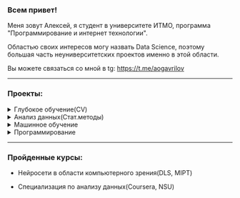 ### Всем привет! 

Меня зовут Алексей, я студент в университете ИТМО, программа "Программирование и интернет технологии". 

Областью своих интересов могу назвать Data Science, поэтому большая часть неуниверситетских проектов именно в этой области. 

Вы можете связаться со мной в tg: https://t.me/aogavrilov

---
### Проекты:

 <details><summary>Глубокое обучение(CV)</summary>

   1. [Бот по переносу стиля на изображение(cycleGAN, aiogram, GPU Cluster)](https://github.com/aogavrilov/P2SBot).
   2. [Мультиперенос стилей на картинку(style transfer)](https://github.com/aogavrilov/CVModels/tree/master/Style%20and%20multiStyle%20Transfer).
   3. [Смена времени года на картинке(cycleGAN)](https://github.com/aogavrilov/CVModels/tree/master/Summer2Winter).
   4. [Исследование моделей и функций потерь в задаче сегментации мед.снимков](https://github.com/aogavrilov/CVModels/tree/master/Segmentation).

</details>

 <details><summary>Анализ данных(Стат.методы)</summary>

   1. [Исследование данных](https://github.com/aogavrilov/My-some-projects/tree/master/Data%20analysis/NSU%20course/Introduction%20to%20data%20analysis).
   2. [Исследование стат.взаимосвязей и линейной модели](https://github.com/aogavrilov/My-some-projects/tree/master/Data%20analysis/NSU%20course/Research%20of%20statistical%20relationships).
   3. [Кластерный анализ](https://github.com/aogavrilov/My-some-projects/tree/master/Data%20analysis/NSU%20course/Groups%20and%20Clasters).
   4. [Факторный анализ и прогнозирование](https://github.com/aogavrilov/My-some-projects/tree/master/Data%20analysis/NSU%20course/Predictions).

</details>

 <details><summary>Машинное обучение</summary>

   1. [Хакатон по анализу данных(Агрегаты, работа с несбалансированной выборкой)](https://github.com/aogavrilov/hack1_mo).

</details>

 <details><summary>Программирование</summary>

   1. [Редактор Метаинформации(mp3)](https://github.com/aogavrilov/ItmoProgrammingLabs/tree/master/MP3MetainformationEditor).
   2. [Архиватор](https://github.com/aogavrilov/ItmoProgrammingLabs/tree/master/Archivator).
   3. [Парсер INI файлов](https://github.com/aogavrilov/INIParser).
   4. [Телеграм бот - расписание](https://github.com/aogavrilov/My-some-projects/tree/master/Telegram%20timetable%20bot).
   5. [Нахождение и исправление опечаток с помощью редакторского расстояния](https://github.com/aogavrilov/ITMO-DigitalCulture/tree/master/FixMistakes).
   6. [Анализ методов сжатия информации](https://github.com/aogavrilov/ITMO-DigitalCulture/tree/master/CompressionWithHaffman).
   
</details>

---

### Пройденные курсы:
- Нейросети в области компьютерного зрения(DLS, MIPT)

- Специализация по анализу данных(Coursera, NSU)
